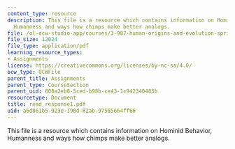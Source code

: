 ```yaml
---
content_type: resource
description: This file is a resource which contains information on Hominid Behavior,
  Humanness and ways how chimps make better analogs.
file: /ol-ocw-studio-app/courses/3-987-human-origins-and-evolution-spring-2006/a6d861b5923e190d82ab97585664ff66_read_response1.pdf
file_size: 12024
file_type: application/pdf
learning_resource_types:
- Assignments
license: https://creativecommons.org/licenses/by-nc-sa/4.0/
ocw_type: OCWFile
parent_title: Assignments
parent_type: CourseSection
parent_uid: 808a2eb8-5ced-b98b-ce43-1c942340485b
resourcetype: Document
title: read_response1.pdf
uid: a6d861b5-923e-190d-82ab-97585664ff66
---
```

This file is a resource which contains information on Hominid Behavior, Humanness and ways how chimps make better analogs.